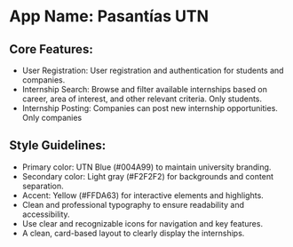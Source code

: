 # **App Name**: Pasantías UTN

## Core Features:

- User Registration: User registration and authentication for students and companies.
- Internship Search: Browse and filter available internships based on career, area of interest, and other relevant criteria. Only students.
- Internship Posting: Companies can post new internship opportunities. Only companies

## Style Guidelines:

- Primary color: UTN Blue (#004A99) to maintain university branding.
- Secondary color: Light gray (#F2F2F2) for backgrounds and content separation.
- Accent: Yellow (#FFDA63) for interactive elements and highlights.
- Clean and professional typography to ensure readability and accessibility.
- Use clear and recognizable icons for navigation and key features.
- A clean, card-based layout to clearly display the internships.